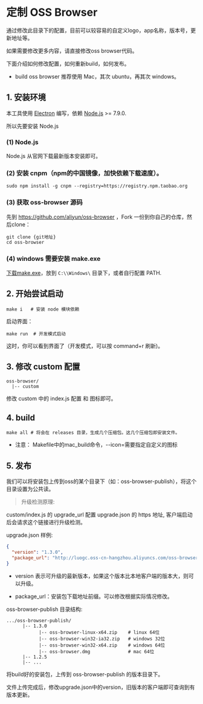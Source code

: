 # 定制 OSS Browser

通过修改此目录下的配置，目前可以较容易的自定义logo，app名称，版本号，更新地址等。

如果需要修改更多内容，请直接修改oss browser代码。

下面介绍如何修改配置，如何重新build，如何发布。

* build oss browser 推荐使用 Mac，其次 ubuntu，再其次 windows。

## 1. 安装环境

本工具使用 [Electron](https://electron.atom.io/) 编写，依赖 [Node.js](https://nodejs.org) >= 7.9.0.

所以先要安装 Node.js

### (1) Node.js

Node.js 从官网下载最新版本安装即可。

### (2) 安装 cnpm（npm的中国镜像，加快依赖下载速度）。

```
sudo npm install -g cnpm --registry=https://registry.npm.taobao.org
```

### (3) 获取 oss-browser 源码

先到 https://github.com/aliyun/oss-browser ，Fork 一份到你自己的仓库，然后clone：

```
git clone {git地址}
cd oss-browser
```

### (4) windows 需要安装 make.exe

[下载make.exe](http://luogc.oss-cn-hangzhou.aliyuncs.com/oss-browser-publish/make.exe)，放到 `C:\\Windows\` 目录下，或者自行配置 PATH.



## 2. 开始尝试启动

```
make i   # 安装 node 模块依赖
```

启动界面：
```
make run  # 开发模式启动
```

这时，你可以看到界面了（开发模式，可以按 command+r 刷新)。


## 3. 修改 custom 配置

```
oss-browser/
  |-- custom
```

修改 custom 中的 index.js 配置 和 图标即可。

## 4. build

```
make all # 将会在 releases 目录，生成几个压缩包。这几个压缩包即安装文件。
```

* 注意： Makefile中的mac_build命令，--icon=需要指定自定义的图标

## 5. 发布

我们可以将安装包上传到oss的某个目录下（如：oss-browser-publish），将这个目录设置为公共读。

> 升级检测原理:

custom/index.js 的 upgrade_url 配置 upgrade.json 的 https 地址, 客户端启动后会请求这个链接进行升级检测。

upgrade.json 样例:

```json
{
  "version": "1.3.0",
  "package_url": "http://luogc.oss-cn-hangzhou.aliyuncs.com/oss-browser-publish/"
}
```

* version 表示可升级的最新版本，如果这个版本比本地客户端的版本大，则可以升级。

* package_url：安装包下载地址前缀。可以修改根据实际情况修改。


oss-browser-publish 目录结构:
```
.../oss-browser-publish/
      |-- 1.3.0
            |-- oss-browser-linux-x64.zip    # linux 64位
            |-- oss-browser-win32-ia32.zip   # windows 32位
            |-- oss-browser-win32-x64.zip    # windows 64位
            |-- oss-browser.dmg              # mac 64位
      |-- 1.2.5
      |-- ...
```


将build好的安装包，上传到 oss-browser-publish 的版本目录下。

文件上传完成后，修改upgrade.json中的version，旧版本的客户端即可查询到有版本更新。
